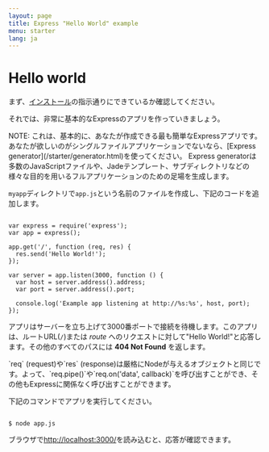 ```yaml
---
layout: page
title: Express "Hello World" example
menu: starter
lang: ja
---
```


# Hello world

まず、[インストール](http://expressjs.com/ja/starter/installing.html)の指示通りにできているか確認してください。

それでは、非常に基本的なExpressのアプリを作っていきましょう。

<div class="doc-box doc-info" markdown="1">
NOTE: これは、基本的に、あなたが作成できる最も簡単なExpressアプリです。
あなたが欲しいのがシングルファイルアプリケーションでないなら、[Express generator](/starter/generator.html)を使ってください。
Express generatorは多数のJavaScriptファイルや、Jadeテンプレート、サブディレクトリなどの様々な目的を用いるフルアプリケーションのための足場を生成します。
</div>

`myapp`ディレクトリで`app.js`という名前のファイルを作成し、下記のコードを追加します。

<pre><code class="language-javascript" translate="no">
var express = require('express');
var app = express();

app.get('/', function (req, res) {
  res.send('Hello World!');
});

var server = app.listen(3000, function () {
  var host = server.address().address;
  var port = server.address().port;

  console.log('Example app listening at http://%s:%s', host, port);
});
</code></pre>

アプリはサーバーを立ち上げて3000番ポートで接続を待機します。このアプリは、ルートURL(`/`)または _route_ へのリクエストに対して"Hello World!"と応答します。その他のすべてのパスには **404 Not Found** を返します。

<div class="doc-box doc-notice" markdown="1">
`req` (request)や`res` (response)は厳格にNodeが与えるオブジェクトと同じです。よって、`req.pipe()`や`req.on('data', callback)`を呼び出すことができ、その他もExpressに関係なく呼び出すことができます。
</div>

下記のコマンドでアプリを実行してください。

<pre><code class="language-sh" translate="no">
$ node app.js
</code></pre>

ブラウザで[http://localhost:3000/](http://localhost:3000/)を読み込むと、応答が確認できます。
